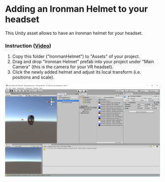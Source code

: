 # Adding an Ironman Helmet to your headset

This Unity asset allows to have an Ironman helmet for your headset.  

### Instruction ([Video](https://www.youtube.com/watch?v=AKRa2vdcDVE))
1. Copy this folder ("IronmanHelmet") to "Assets" of your project.
2. Drag and drop "Ironman Helmet" prefab into your project under "Main Camera" (this is the camera for your VR headset). 
3. Click the newly added helmet and adjust its local transform (i.e. positions and scale).   

![](IronmanHelmet.png)